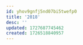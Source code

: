 ```yaml
---
id: yhov9gnfj5nd07bi5twefp0
title: '2018'
desc: ''
updated: 1727687745462
created: 1726518840957
---
```

